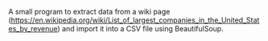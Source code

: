 A small program to extract data from a wiki page (https://en.wikipedia.org/wiki/List_of_largest_companies_in_the_United_States_by_revenue) and import it into a CSV file using BeautifulSoup.
